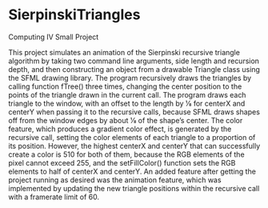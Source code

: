 # SierpinskiTriangles
Computing IV Small Project

This project simulates an animation of the Sierpinski recursive triangle algorithm by taking two command line arguments, side length and recursion depth, and then constructing an object from a drawable Triangle class using the SFML drawing library. The program recursively draws the triangles by calling function fTree() three times, changing the center position to the points of the triangle drawn in the current call.
The program draws each triangle to the window, with an offset to the length by 1⁄8 for centerX and centerY when passing it to the recursive calls, because SFML draws
shapes off from the window edges by about 1⁄8 of the shape’s center. The color feature, which produces a gradient color effect, is generated by the recursive call, setting the color elements of each triangle to a proportion of its position. However, the highest centerX and centerY that can successfully create a color is 510 for both of them, because the RGB elements of the pixel cannot exceed 255, and the setFillColor() function sets the RGB elements to half of centerX and centerY. An added feature after getting the project running as desired was the animation feature, which was implemented by updating the new triangle positions within the recursive call with a framerate limit of 60.
